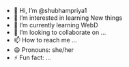 - 👋 Hi, I’m @shubhampriya1
- 👀 I’m interested in learning New things
- 🌱 I’m currently learning WebD
- 💞️ I’m looking to collaborate on ...
- 📫 How to reach me ...
- 😄 Pronouns: she/her
- ⚡ Fun fact: ...

<!---
shubhampriya1/shubhampriya1 is a ✨ special ✨ repository because its `README.md` (this file) appears on your GitHub profile.
You can click the Preview link to take a look at your changes.
--->

